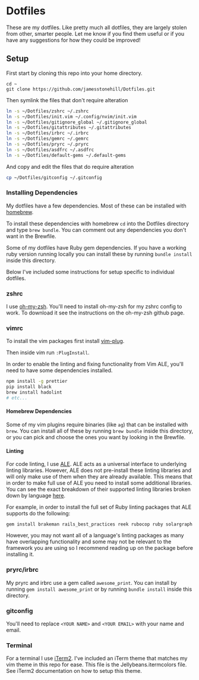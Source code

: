 # Dotfiles

These are my dotfiles. Like pretty much all dotfiles, they are largely stolen
from other, smarter people. Let me know if you find them useful or if you have
any suggestions for how they could be improved!

## Setup

First start by cloning this repo into your home directory.

```shell
cd ~
git clone https://github.com/jamesstonehill/Dotfiles.git
```

Then symlink the files that don't require alteration
```bash
ln -s ~/Dotfiles/zshrc ~/.zshrc
ln -s ~/Dotfiles/init.vim ~/.config/nvim/init.vim
ln -s ~/Dotfiles/gitignore_global ~/.gitignore_global
ln -s ~/Dotfiles/gitattributes ~/.gitattributes
ln -s ~/Dotfiles/irbrc ~/.irbrc
ln -s ~/Dotfiles/gemrc ~/.gemrc
ln -s ~/Dotfiles/pryrc ~/.pryrc
ln -s ~/Dotfiles/asdfrc ~/.asdfrc
ln -s ~/Dotfiles/default-gems ~/.default-gems
```

And copy and edit the files that do require alteration
```bash
cp ~/Dotfiles/gitconfig ~/.gitconfig
```

### Installing Dependencies

My dotfiles have a few dependencies. Most of these can be installed with
[homebrew](https://brew.sh/).

To install these dependencies with homebrew `cd` into the Dotfiles directory and
type `brew bundle`. You can comment out any dependencies you don't want in the
Brewfile.

Some of my dotfiles have Ruby gem dependencies. If you have a working ruby
version running locally you can install these by running `bundle install` inside
this directory.

Below I've included some instructions for setup specific to individual dotfiles.

### zshrc

I use [oh-my-zsh](https://github.com/robbyrussell/oh-my-zsh). You'll need to
install oh-my-zsh for my zshrc config to work. To download it see the
instructions on the oh-my-zsh github page.

### vimrc

To install the vim packages first install
[vim-plug](https://github.com/junegunn/vim-plug).

Then inside vim run `:PlugInstall`.

In order to enable the linting and fixing functionality from Vim ALE, you'll
need to have some dependencies installed.
```bash
npm install -g prettier
pip install black
brew install hadolint
# etc...
```

#### Homebrew Dependencies

Some of my vim plugins require binaries (like `ag`) that can be
installed with `brew`. You can install all of these by running `brew bundle`
inside this directory, or you can pick and choose the ones you want by looking
in the Brewfile.

#### Linting

For code linting, I use [ALE](https://github.com/w0rp/ale). ALE acts as a
universal interface to underlying linting libraries. However, ALE does not
pre-install these linting libraries and will only make use of them when they are
already available. This means that in order to make full use of ALE you need to
install some additional libraries. You can see the exact breakdown of their
supported linting libraries broken down by language
[here](https://github.com/w0rp/ale#supported-languages).

For example, in order to install the full set of Ruby linting packages that ALE
supports do the following:

```shell
gem install brakeman rails_best_practices reek rubocop ruby solargraph
```

However, you may not want all of a language's linting packages as many have
overlapping functionality and some may not be relevant to the framework you are
using so I recommend reading up on the package before installing it.

### pryrc/irbrc

My pryrc and irbrc use a gem called `awesome_print`. You can install by running
`gem install awesome_print` or by running `bundle install` inside this
directory.

### gitconfig

You'll need to replace `<YOUR NAME>` and `<YOUR EMAIL>` with your name and
email.

### Terminal

For a terminal I use [iTerm2](https://www.iterm2.com/). I've included an iTerm
theme that matches my vim theme in this repo for ease. This file is the
Jellybeans.itermcolors file. See iTerm2 documentation on how to setup this
theme.
